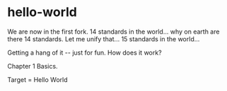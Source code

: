 hello-world
===========
We are now in the first fork. 
14 standards in the world...
why on earth are there 14 standards. Let me unify that...
15 standards in the world...

Getting a hang of it -- just for fun. How does it work?

Chapter 1 Basics.

Target = Hello World
